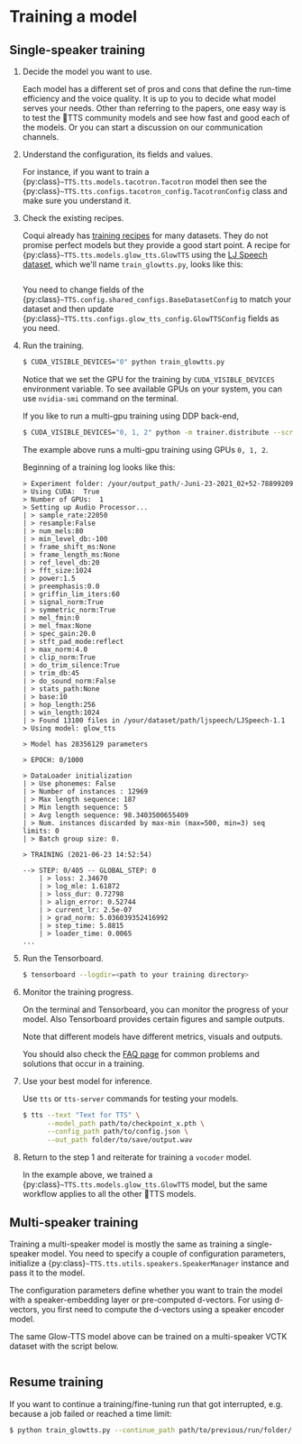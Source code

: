 # Training a model

## Single-speaker training

1. Decide the model you want to use.

    Each model has a different set of pros and cons that define the run-time efficiency and the voice quality. It is up to you to decide what model serves your needs. Other than referring to the papers, one easy way is to test the 🐸TTS
    community models and see how fast and good each of the models. Or you can start a discussion on our communication channels.

2. Understand the configuration, its fields and values.

    For instance, if you want to train a
    {py:class}`~TTS.tts.models.tacotron.Tacotron` model then see the
    {py:class}`~TTS.tts.configs.tacotron_config.TacotronConfig` class and make sure you understand it.

3. Check the existing recipes.

    Coqui already has
    [training recipes](https://github.com/idiap/coqui-ai-TTS/tree/dev/recipes) for
    many datasets. They do not promise perfect models
    but they provide a good start point. A recipe for
    {py:class}`~TTS.tts.models.glow_tts.GlowTTS` using the [LJ Speech
    dataset](https://keithito.com/LJ-Speech-Dataset/), which we'll name
    `train_glowtts.py`, looks like this:

    ```{literalinclude} ../../../recipes/ljspeech/glow_tts/train_glowtts.py
    ```

    You need to change fields of the
    {py:class}`~TTS.config.shared_configs.BaseDatasetConfig` to match your
    dataset and then update
    {py:class}`~TTS.tts.configs.glow_tts_config.GlowTTSConfig` fields as you
    need.

 4. Run the training.

    ```bash
    $ CUDA_VISIBLE_DEVICES="0" python train_glowtts.py
    ```

    Notice that we set the GPU for the training by `CUDA_VISIBLE_DEVICES` environment variable.
    To see available GPUs on your system, you can use `nvidia-smi` command on the terminal.

    If you like to run a multi-gpu training using DDP back-end,

    ```bash
    $ CUDA_VISIBLE_DEVICES="0, 1, 2" python -m trainer.distribute --script <path_to_your_script>/train_glowtts.py
    ```

    The example above runs a multi-gpu training using GPUs `0, 1, 2`.

    Beginning of a training log looks like this:

    ```console
    > Experiment folder: /your/output_path/-Juni-23-2021_02+52-78899209
    > Using CUDA:  True
    > Number of GPUs:  1
    > Setting up Audio Processor...
    | > sample_rate:22050
    | > resample:False
    | > num_mels:80
    | > min_level_db:-100
    | > frame_shift_ms:None
    | > frame_length_ms:None
    | > ref_level_db:20
    | > fft_size:1024
    | > power:1.5
    | > preemphasis:0.0
    | > griffin_lim_iters:60
    | > signal_norm:True
    | > symmetric_norm:True
    | > mel_fmin:0
    | > mel_fmax:None
    | > spec_gain:20.0
    | > stft_pad_mode:reflect
    | > max_norm:4.0
    | > clip_norm:True
    | > do_trim_silence:True
    | > trim_db:45
    | > do_sound_norm:False
    | > stats_path:None
    | > base:10
    | > hop_length:256
    | > win_length:1024
    | > Found 13100 files in /your/dataset/path/ljspeech/LJSpeech-1.1
    > Using model: glow_tts

    > Model has 28356129 parameters

    > EPOCH: 0/1000

    > DataLoader initialization
    | > Use phonemes: False
    | > Number of instances : 12969
    | > Max length sequence: 187
    | > Min length sequence: 5
    | > Avg length sequence: 98.3403500655409
    | > Num. instances discarded by max-min (max=500, min=3) seq limits: 0
    | > Batch group size: 0.

    > TRAINING (2021-06-23 14:52:54)

    --> STEP: 0/405 -- GLOBAL_STEP: 0
        | > loss: 2.34670
        | > log_mle: 1.61872
        | > loss_dur: 0.72798
        | > align_error: 0.52744
        | > current_lr: 2.5e-07
        | > grad_norm: 5.036039352416992
        | > step_time: 5.8815
        | > loader_time: 0.0065
    ...
    ```

5. Run the Tensorboard.

    ```bash
    $ tensorboard --logdir=<path to your training directory>
    ```

6. Monitor the training progress.

    On the terminal and Tensorboard, you can monitor the progress of your model. Also Tensorboard provides certain figures and sample outputs.

    Note that different models have different metrics, visuals and outputs.

    You should also check the [FAQ page](../faq.md) for common problems and solutions
    that occur in a training.

7. Use your best model for inference.

    Use `tts` or `tts-server` commands for testing your models.

    ```bash
    $ tts --text "Text for TTS" \
          --model_path path/to/checkpoint_x.pth \
          --config_path path/to/config.json \
          --out_path folder/to/save/output.wav
    ```

8. Return to the step 1 and reiterate for training a `vocoder` model.

    In the example above, we trained a
    {py:class}`~TTS.tts.models.glow_tts.GlowTTS` model, but the same workflow
    applies to all the other 🐸TTS models.


## Multi-speaker training

Training a multi-speaker model is mostly the same as training a single-speaker model.
You need to specify a couple of configuration parameters, initialize a
{py:class}`~TTS.tts.utils.speakers.SpeakerManager` instance and pass it to the model.

The configuration parameters define whether you want to train the model with a
speaker-embedding layer or pre-computed d-vectors. For using d-vectors, you
first need to compute the d-vectors using a speaker encoder model.

The same Glow-TTS model above can be trained on a multi-speaker VCTK dataset with the script below.

```{literalinclude} ../../../recipes/vctk/glow_tts/train_glow_tts.py
```

## Resume training

If you want to continue a training/fine-tuning run that got interrupted, e.g.
because a job failed or reached a time limit:

```bash
$ python train_glowtts.py --continue_path path/to/previous/run/folder/
```
